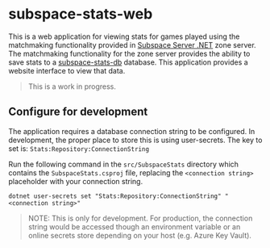 # subspace-stats-web

This is a web application for viewing stats for games played using the matchmaking functionality provided in [Subspace Server .NET](https://github.com/gigamon-dev/SubspaceServer) zone server. The matchmaking functionality for the zone server provides the ability to save stats to a [subspace-stats-db](https://github.com/gigamon-dev/subspace-stats-db) database. This application provides a website interface to view that data.

> This is a work in progress.

## Configure for development

The application requires a database connection string to be configured. In development, the proper place to store this is using user-secrets. The key to set is: `Stats:Repository:ConnectionString`

Run the following command in the `src/SubspaceStats` directory which contains the `SubspaceStats.csproj` file, replacing the `<connection string>` placeholder with your connection string.

```shell
dotnet user-secrets set "Stats:Repository:ConnectionString" "<connection string>"
```

> NOTE: This is only for development. For production, the connection string would be accessed though an environment variable or an online secrets store depending on your host (e.g. Azure Key Vault).

